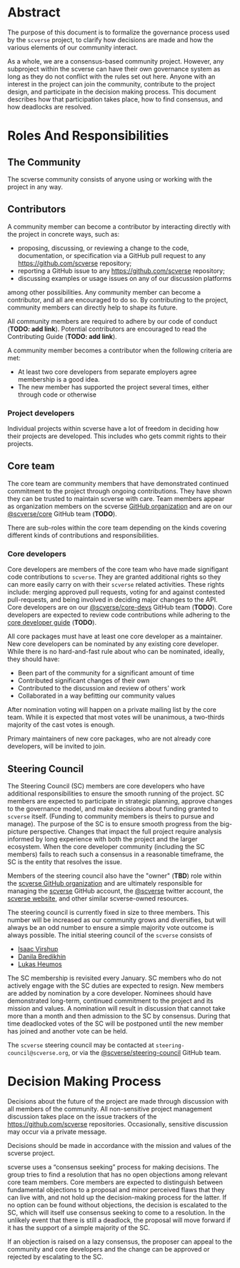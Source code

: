 # Abstract

The purpose of this document is to formalize the governance process used by the `scverse` project, to clarify how decisions are made and how the various elements of our community interact.

As a whole, we are a consensus-based community project.
However, any subproject within the scverse can have their own governance system as long as they do not conflict with the rules set out here.
Anyone with an interest in the project can join the community, contribute to the project design, and participate in the decision making process.
This document describes how that participation takes place, how to find consensus, and how deadlocks are resolved.

# Roles And Responsibilities

## The Community

The scverse community consists of anyone using or working with the project in any way.

## Contributors

A community member can become a contributor by interacting directly with the project in concrete ways, such as:

- proposing, discussing, or reviewing a change to the code, documentation, or specification via a GitHub pull request to any https://github.com/scverse repository;
- reporting a GitHub issue to any https://github.com/scverse repository;
- discussing examples or usage issues on any of our discussion platforms

among other possibilities.
Any community member can become a contributor, and all are encouraged to do so.
By contributing to the project, community members can directly help to shape its future.

All community members are required to adhere by our code of conduct (**TODO: add link**).
Potential contributors are encouraged to read the Contributing Guide (**TODO: add link**).

A community member becomes a contributor when the following criteria are met:

- At least two core developers from separate employers agree membership is a good idea.
- The new member has supported the project several times, either through code or otherwise

### Project developers

Individual projects within scverse have a lot of freedom in deciding how their projects are developed.
This includes who gets commit rights to their projects.

## Core team

The core team are community members that have demonstrated continued commitment to the project through ongoing contributions.
They have shown they can be trusted to maintain scverse with care.
Team members appear as organization members on the scverse [GitHub organization](https://github.com/orgs/scverse/people) and are on our [@scverse/core](https://github.com/orgs/scverse/teams/core) GitHub team (**TODO**).

There are sub-roles within the core team depending on the kinds covering different kinds of contributions and responsibilities.

### Core developers

Core developers are members of the core team who have made signifigant code contributions to `scverse`.
They are granted additional rights so they can more easily carry on with their `scverse` related activities.
These rights include: merging approved pull requests, voting for and against contested pull-requests, and being involved in deciding major changes to the API.
Core developers are on our [@scverse/core-devs](https://github.com/orgs/scverse/teams/core-devs) GitHub team (**TODO**).
Core developers are expected to review code contributions while adhering to the [core developer guide](CORE_DEV_GUIDE.md) (**TODO**).

All core packages must have at least one core developer as a maintainer.
New core developers can be nominated by any existing core developer. 
While there is no hard-and-fast rule about who can be nominated, ideally, they should have: 

* Been part of the community for a significant amount of time
* Contributed significant changes of their own
* Contributed to the discussion and review of others' work
* Collaborated in a way befitting our community values

After nomination voting will happen on a private mailing list by the core team.
While it is expected that most votes will be unanimous, a two-thirds majority of the cast votes is enough.

Primary maintainers of new core packages, who are not already core developers, will be invited to join.

## Steering Council

The Steering Council (SC) members are core developers who have additional responsibilities to ensure the smooth running of the project.
SC members are expected to participate in strategic planning, approve changes to the governance model, and make decisions about funding granted to `scverse` itself.
(Funding to community members is theirs to pursue and manage). 
The purpose of the SC is to ensure smooth progress from the big-picture perspective.
Changes that impact the full project require analysis informed by long experience with both the project and the larger ecosystem.
When the core developer community (including the SC members) fails to reach such a consensus in a reasonable timeframe, the SC is the entity that resolves the issue.

Members of the steering council also have the "owner" (**TBD**) role within the [scverse GitHub organization](https://github.com/scverse/)
and are ultimately responsible for managing the [scverse](https://github.com/scverse) GitHub account, the [@scverse](https://twitter.com/scanpy_team)
twitter account, the [scverse website](https://scverse.org), and other similar scverse-owned resources.

The steering council is currently fixed in size to three members.
This number will be increased as our community grows and diversifies, but will always be an odd number to ensure a simple majority vote outcome is always possible. 
The initial steering council of the `scverse` consists of

* [Isaac Virshup](https://github.com/ivirshup)
* [Danila Bredikhin](https://github.com/gtca)
* [Lukas Heumos](https://github.com/Zethson)

The SC membership is revisited every January.
SC members who do not actively engage with the SC duties are expected to resign.
New members are added by nomination by a core developer.
Nominees should have demonstrated long-term, continued commitment to the project and its mission and values.
A nomination will result in discussion that cannot take more than a month and then admission to the SC by consensus.
During that time deadlocked votes of the SC will be postponed until the new member has joined and another vote can be held.

The `scverse` steering council may be contacted at `steering-council@scverse.org`, or via the [@scverse/steering-council](https://github.com/orgs/scverse/teams/steering-council) GitHub team.

# Decision Making Process

Decisions about the future of the project are made through discussion with all members of the community.
All non-sensitive project management discussion takes place on the issue trackers of the https://github.com/scverse repositories.
Occasionally, sensitive discussion may occur via a private message.

Decisions should be made in accordance with the mission and values of the scverse project.

scverse uses a “consensus seeking” process for making decisions.
The group tries to find a resolution that has no open objections among relevant core team members.
Core members are expected to distinguish between fundamental objections to a proposal and minor perceived flaws that they can live with, and not hold up the decision-making process for the latter.
If no option can be found without objections, the decision is escalated to the SC, which will itself use consensus seeking to come to a resolution.
In the unlikely event that there is still a deadlock, the proposal will move forward if it has the support of a simple majority of the SC.

If an objection is raised on a lazy consensus, the proposer can appeal to the community and core developers and the change can be approved or rejected by escalating to the SC.
